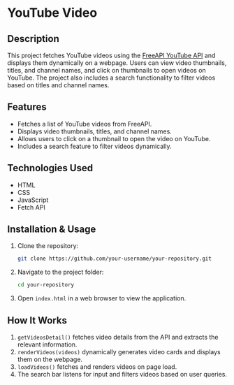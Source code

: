# YouTube Video 

## Description
This project fetches YouTube videos using the [FreeAPI YouTube API](https://api.freeapi.app) and displays them dynamically on a webpage. Users can view video thumbnails, titles, and channel names, and click on thumbnails to open videos on YouTube. The project also includes a search functionality to filter videos based on titles and channel names.

## Features
- Fetches a list of YouTube videos from FreeAPI.
- Displays video thumbnails, titles, and channel names.
- Allows users to click on a thumbnail to open the video on YouTube.
- Includes a search feature to filter videos dynamically.

## Technologies Used
- HTML
- CSS
- JavaScript
- Fetch API

## Installation & Usage
1. Clone the repository:
   ```sh
   git clone https://github.com/your-username/your-repository.git
   ```
2. Navigate to the project folder:
   ```sh
   cd your-repository
   ```
3. Open `index.html` in a web browser to view the application.


## How It Works
1. `getVideosDetail()` fetches video details from the API and extracts the relevant information.
2. `renderVideos(videos)` dynamically generates video cards and displays them on the webpage.
3. `loadVideos()` fetches and renders videos on page load.
4. The search bar listens for input and filters videos based on user queries.



